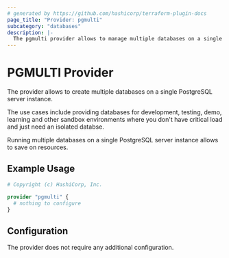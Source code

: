 ```yaml
---
# generated by https://github.com/hashicorp/terraform-plugin-docs
page_title: "Provider: pgmulti"
subcategory: "databases"
description: |-
  The pgmulti provider allows to manage multiple databases on a single PostgreSQL server instance.
---
```


# PGMULTI Provider

The provider allows to create multiple databases on a single PostgreSQL server instance.

The use cases include providing databases for development, testing, demo, learning
and other sandbox environments where you don't have critical load and just need an isolated databse.

Running multiple databases on a single PostgreSQL server instance allows to save on resources.

## Example Usage

```terraform
# Copyright (c) HashiCorp, Inc.

provider "pgmulti" {
  # nothing to configure
}
```

## Configuration

The provider does not require any additional configuration.
